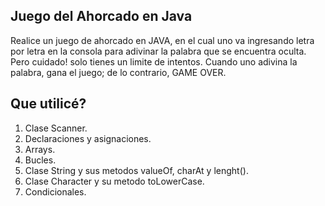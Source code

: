 ## Juego del Ahorcado en Java
Realice un juego de ahorcado en JAVA, en el cual uno va ingresando letra por letra en la consola para adivinar la palabra que se encuentra oculta. Pero cuidado! solo tienes un limite de intentos. Cuando uno adivina la palabra, gana el juego; de lo contrario, GAME OVER.

## Que utilicé?

1. Clase Scanner.
2. Declaraciones y asignaciones.
3. Arrays.
4. Bucles.
5. Clase String y sus metodos valueOf, charAt y lenght().
6. Clase Character y su metodo toLowerCase.
7. Condicionales.
